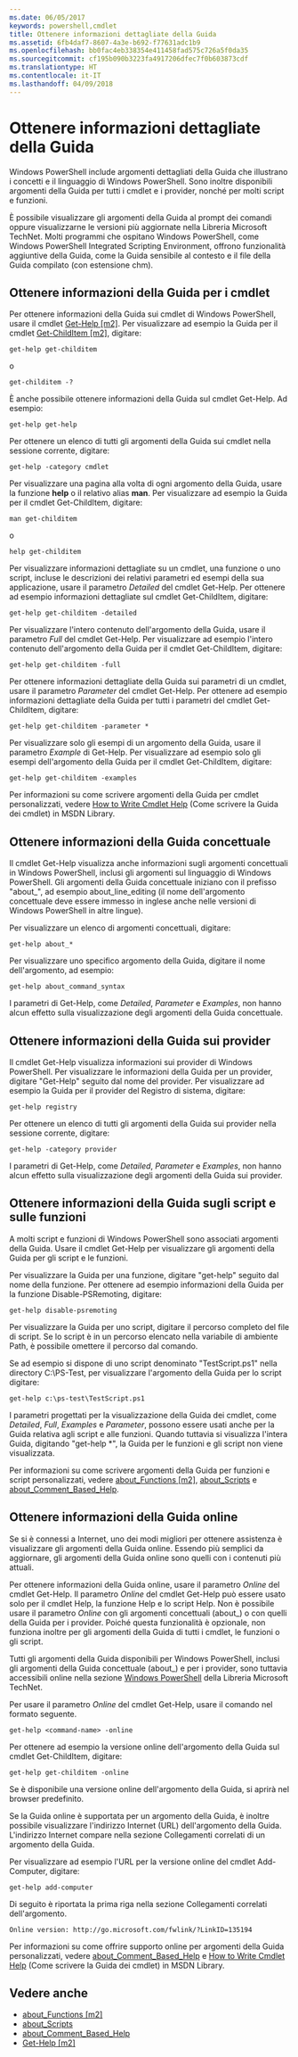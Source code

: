 ```yaml
---
ms.date: 06/05/2017
keywords: powershell,cmdlet
title: Ottenere informazioni dettagliate della Guida
ms.assetid: 6fb4daf7-8607-4a3e-b692-f77631adc1b9
ms.openlocfilehash: bb0fac4eb338354e411458fad575c726a5f0da35
ms.sourcegitcommit: cf195b090b3223fa4917206dfec7f0b603873cdf
ms.translationtype: HT
ms.contentlocale: it-IT
ms.lasthandoff: 04/09/2018
---
```

# <a name="getting-detailed-help-information"></a>Ottenere informazioni dettagliate della Guida
Windows PowerShell include argomenti dettagliati della Guida che illustrano i concetti e il linguaggio di Windows PowerShell. Sono inoltre disponibili argomenti della Guida per tutti i cmdlet e i provider, nonché per molti script e funzioni.

È possibile visualizzare gli argomenti della Guida al prompt dei comandi oppure visualizzarne le versioni più aggiornate nella Libreria Microsoft TechNet. Molti programmi che ospitano Windows PowerShell, come Windows PowerShell Integrated Scripting Environment, offrono funzionalità aggiuntive della Guida, come la Guida sensibile al contesto e il file della Guida compilato (con estensione chm).

## <a name="getting-help-for-cmdlets"></a>Ottenere informazioni della Guida per i cmdlet
Per ottenere informazioni della Guida sui cmdlet di Windows PowerShell, usare il cmdlet [Get-Help [m2]](https://technet.microsoft.com/library/2d7fe1b4-0025-4580-a911-d81922dd6cd2). Per visualizzare ad esempio la Guida per il cmdlet [Get-ChildItem [m2]](https://technet.microsoft.com/library/4b270d63-c995-45b8-b5b4-3f8887efbfcc), digitare:

```
get-help get-childitem
```

o

```
get-childitem -?
```

È anche possibile ottenere informazioni della Guida sul cmdlet Get-Help. Ad esempio:

```
get-help get-help
```

Per ottenere un elenco di tutti gli argomenti della Guida sui cmdlet nella sessione corrente, digitare:

```
get-help -category cmdlet
```

Per visualizzare una pagina alla volta di ogni argomento della Guida, usare la funzione **help** o il relativo alias **man**. Per visualizzare ad esempio la Guida per il cmdlet Get-ChildItem, digitare:

```
man get-childitem
```

o

```
help get-childitem
```

Per visualizzare informazioni dettagliate su un cmdlet, una funzione o uno script, incluse le descrizioni dei relativi parametri ed esempi della sua applicazione, usare il parametro *Detailed* del cmdlet Get-Help. Per ottenere ad esempio informazioni dettagliate sul cmdlet Get-ChildItem, digitare:

```
get-help get-childitem -detailed
```

Per visualizzare l'intero contenuto dell'argomento della Guida, usare il parametro *Full* del cmdlet Get-Help. Per visualizzare ad esempio l'intero contenuto dell'argomento della Guida per il cmdlet Get-ChildItem, digitare:

```
get-help get-childitem -full
```

Per ottenere informazioni dettagliate della Guida sui parametri di un cmdlet, usare il parametro *Parameter* del cmdlet Get-Help. Per ottenere ad esempio informazioni dettagliate della Guida per tutti i parametri del cmdlet Get-ChildItem, digitare:

```
get-help get-childitem -parameter *
```

Per visualizzare solo gli esempi di un argomento della Guida, usare il parametro *Example* di Get-Help. Per visualizzare ad esempio solo gli esempi dell'argomento della Guida per il cmdlet Get-ChildItem, digitare:

```
get-help get-childitem -examples
```

Per informazioni su come scrivere argomenti della Guida per cmdlet personalizzati, vedere [How to Write Cmdlet Help](https://go.microsoft.com/fwlink/?LinkID=123415) (Come scrivere la Guida dei cmdlet) in MSDN Library.

## <a name="getting-conceptual-help"></a>Ottenere informazioni della Guida concettuale
Il cmdlet Get-Help visualizza anche informazioni sugli argomenti concettuali in Windows PowerShell, inclusi gli argomenti sul linguaggio di Windows PowerShell. Gli argomenti della Guida concettuale iniziano con il prefisso "about_", ad esempio about_line_editing (il nome dell'argomento concettuale deve essere immesso in inglese anche nelle versioni di Windows PowerShell in altre lingue).

Per visualizzare un elenco di argomenti concettuali, digitare:

```
get-help about_*
```

Per visualizzare uno specifico argomento della Guida, digitare il nome dell'argomento, ad esempio:

```
get-help about_command_syntax
```

I parametri di Get-Help, come *Detailed*, *Parameter* e *Examples*, non hanno alcun effetto sulla visualizzazione degli argomenti della Guida concettuale.

## <a name="getting-help-about-providers"></a>Ottenere informazioni della Guida sui provider
Il cmdlet Get-Help visualizza informazioni sui provider di Windows PowerShell. Per visualizzare le informazioni della Guida per un provider, digitare "Get-Help" seguito dal nome del provider. Per visualizzare ad esempio la Guida per il provider del Registro di sistema, digitare:

```
get-help registry
```

Per ottenere un elenco di tutti gli argomenti della Guida sui provider nella sessione corrente, digitare:

```
get-help -category provider
```

I parametri di Get-Help, come *Detailed*, *Parameter* e *Examples*, non hanno alcun effetto sulla visualizzazione degli argomenti della Guida sui provider.

## <a name="getting-help-about-scripts-and-functions"></a>Ottenere informazioni della Guida sugli script e sulle funzioni
A molti script e funzioni di Windows PowerShell sono associati argomenti della Guida. Usare il cmdlet Get-Help per visualizzare gli argomenti della Guida per gli script e le funzioni.

Per visualizzare la Guida per una funzione, digitare "get-help" seguito dal nome della funzione. Per ottenere ad esempio informazioni della Guida per la funzione Disable-PSRemoting, digitare:

```
get-help disable-psremoting
```

Per visualizzare la Guida per uno script, digitare il percorso completo del file di script. Se lo script è in un percorso elencato nella variabile di ambiente Path, è possibile omettere il percorso dal comando.

Se ad esempio si dispone di uno script denominato "TestScript.ps1" nella directory C:\\PS-Test, per visualizzare l'argomento della Guida per lo script digitare:

```
get-help c:\ps-test\TestScript.ps1
```

I parametri progettati per la visualizzazione della Guida dei cmdlet, come *Detailed*, *Full*, *Examples* e *Parameter*, possono essere usati anche per la Guida relativa agli script e alle funzioni. Quando tuttavia si visualizza l'intera Guida, digitando "get-help \*", la Guida per le funzioni e gli script non viene visualizzata.

Per informazioni su come scrivere argomenti della Guida per funzioni e script personalizzati, vedere [about_Functions [m2]](https://technet.microsoft.com/en-us/library/61d40692-5300-4de9-a9b5-bae31815e105), [about_Scripts](https://technet.microsoft.com/en-us/library/7dc08334-dcfe-450b-b949-0554855623af) e [about_Comment_Based_Help](https://technet.microsoft.com/en-us/library/99a81ccc-21a0-49ec-a1b3-9efe2b4c0bbf).

## <a name="getting-help-online"></a>Ottenere informazioni della Guida online
Se si è connessi a Internet, uno dei modi migliori per ottenere assistenza è visualizzare gli argomenti della Guida online. Essendo più semplici da aggiornare, gli argomenti della Guida online sono quelli con i contenuti più attuali.

Per ottenere informazioni della Guida online, usare il parametro *Online* del cmdlet Get-Help. Il parametro *Online* del cmdlet Get-Help può essere usato solo per il cmdlet Help, la funzione Help e lo script Help. Non è possibile usare il parametro *Online* con gli argomenti concettuali (about_) o con quelli della Guida per i provider. Poiché questa funzionalità è opzionale, non funziona inoltre per gli argomenti della Guida di tutti i cmdlet, le funzioni o gli script.

Tutti gli argomenti della Guida disponibili per Windows PowerShell, inclusi gli argomenti della Guida concettuale (about_) e per i provider, sono tuttavia accessibili online nella sezione [Windows PowerShell](http://go.microsoft.com/fwlink/?LinkID=107116) della Libreria Microsoft TechNet.

Per usare il parametro *Online* del cmdlet Get-Help, usare il comando nel formato seguente.

```
get-help <command-name> -online
```

Per ottenere ad esempio la versione online dell'argomento della Guida sul cmdlet Get-ChildItem, digitare:

```
get-help get-childitem -online
```

Se è disponibile una versione online dell'argomento della Guida, si aprirà nel browser predefinito.

Se la Guida online è supportata per un argomento della Guida, è inoltre possibile visualizzare l'indirizzo Internet (URL) dell'argomento della Guida. L'indirizzo Internet compare nella sezione Collegamenti correlati di un argomento della Guida.

Per visualizzare ad esempio l'URL per la versione online del cmdlet Add-Computer, digitare:

```
get-help add-computer
```

Di seguito è riportata la prima riga nella sezione Collegamenti correlati dell'argomento.

```
Online version: http://go.microsoft.com/fwlink/?LinkID=135194
```

Per informazioni su come offrire supporto online per argomenti della Guida personalizzati, vedere [about_Comment_Based_Help](https://technet.microsoft.com/en-us/library/99a81ccc-21a0-49ec-a1b3-9efe2b4c0bbf) e [How to Write Cmdlet Help](https://go.microsoft.com/fwlink/?LinkID=123415) (Come scrivere la Guida dei cmdlet) in MSDN Library.

## <a name="see-also"></a>Vedere anche
- [about_Functions [m2]](https://technet.microsoft.com/en-us/library/61d40692-5300-4de9-a9b5-bae31815e105)
- [about_Scripts](https://technet.microsoft.com/en-us/library/7dc08334-dcfe-450b-b949-0554855623af)
- [about_Comment_Based_Help](https://technet.microsoft.com/en-us/library/99a81ccc-21a0-49ec-a1b3-9efe2b4c0bbf)
- [Get-Help [m2]](https://technet.microsoft.com/library/2d7fe1b4-0025-4580-a911-d81922dd6cd2)